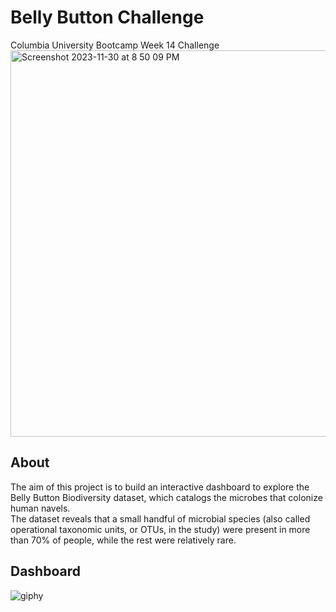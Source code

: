 # Belly Button Challenge
Columbia University Bootcamp Week 14 Challenge
<img width="618" alt="Screenshot 2023-11-30 at 8 50 09 PM" src="https://github.com/ericllorente1/belly-button-challenge/assets/138624328/a8cff411-e1b0-47bf-bc9e-f9c5e58f280d">
## About
The aim of this project is to build an interactive dashboard to explore the Belly Button Biodiversity dataset, which catalogs the microbes that colonize human navels.<br/>
The dataset reveals that a small handful of microbial species (also called operational taxonomic units, or OTUs, in the study) were present in more than 70% of people, while the rest were relatively rare.<br/>
## Dashboard
![giphy](https://github.com/ericllorente1/belly-button-challenge/assets/138624328/f28f908f-0b65-4b22-ba5b-404ddfee2763)

